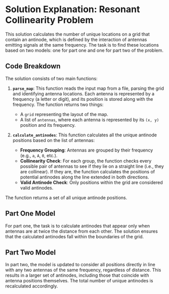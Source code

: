 # Solution Explanation: Resonant Collinearity Problem

This solution calculates the number of unique locations on a grid that contain an antinode, which is defined by the interaction of antennas emitting signals at the same frequency. The task is to find these locations based on two models: one for part one and one for part two of the problem.

## Code Breakdown

The solution consists of two main functions:

1. **`parse_map`**:
   This function reads the input map from a file, parsing the grid and identifying antenna locations. Each antenna is represented by a frequency (a letter or digit), and its position is stored along with the frequency. The function returns two things:
    - A `grid` representing the layout of the map.
    - A list of `antennas`, where each antenna is represented by its `(x, y)` position and its frequency.

2. **`calculate_antinodes`**:
   This function calculates all the unique antinode positions based on the list of antennas:
    - **Frequency Grouping**: Antennas are grouped by their frequency (e.g., `a`, `A`, `0`, etc.).
    - **Collinearity Check**: For each group, the function checks every possible pair of antennas to see if they lie on a straight line (i.e., they are collinear). If they are, the function calculates the positions of potential antinodes along the line extended in both directions.
    - **Valid Antinode Check**: Only positions within the grid are considered valid antinodes.

The function returns a set of all unique antinode positions.

## Part One Model

For part one, the task is to calculate antinodes that appear only when antennas are at twice the distance from each other. The solution ensures that the calculated antinodes fall within the boundaries of the grid.

## Part Two Model

In part two, the model is updated to consider all positions directly in line with any two antennas of the same frequency, regardless of distance. This results in a larger set of antinodes, including those that coincide with antenna positions themselves. The total number of unique antinodes is recalculated accordingly.


